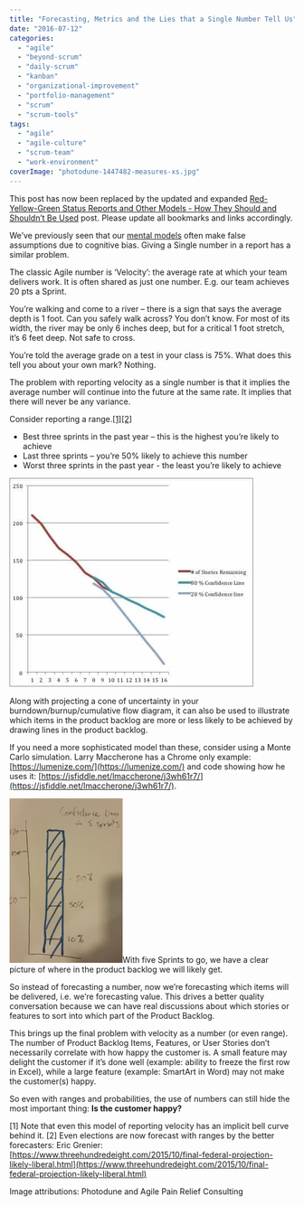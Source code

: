 ```yaml
---
title: "Forecasting, Metrics and the Lies that a Single Number Tell Us"
date: "2016-07-12"
categories: 
  - "agile"
  - "beyond-scrum"
  - "daily-scrum"
  - "kanban"
  - "organizational-improvement"
  - "portfolio-management"
  - "scrum"
  - "scrum-tools"
tags: 
  - "agile"
  - "agile-culture"
  - "scrum-team"
  - "work-environment"
coverImage: "photodune-1447482-measures-xs.jpg"
---
```


This post has now been replaced by the updated and expanded [Red-Yellow-Green Status Reports and Other Models - How They Should and Shouldn’t Be Used](/blog/red-yellow-green-or-rygrag-reports-how-they-hide-the-truth.html) post. Please update all bookmarks and links accordingly.

We’ve previously seen that our [mental models](/blog/bell-curves-and-measuring-badly.html) often make false assumptions due to cognitive bias. Giving a Single number in a report has a similar problem.

The classic Agile number is ‘Velocity’: the average rate at which your team delivers work. It is often shared as just one number. E.g. our team achieves 20 pts a Sprint.

You’re walking and come to a river – there is a sign that says the average depth is 1 foot. Can you safely walk across? You don’t know. For most of its width, the river may be only 6 inches deep, but for a critical 1 foot stretch, it’s 6 feet deep. Not safe to cross.

You’re told the average grade on a test in your class is 75%. What does this tell you about your own mark? Nothing.

The problem with reporting velocity as a single number is that it implies the average number will continue into the future at the same rate. It implies that there will never be any variance.

Consider reporting a range.[\[1\]](#footnotes)[\[2\]](#footnotes)

- Best three sprints in the past year – this is the highest you’re likely to achieve
- Last three sprints – you’re 50% likely to achieve this number
- Worst three sprints in the past year - the least you’re likely to achieve

![Image by Agile Pain Relief Consulting](images/Forecasting-Metrics-burndown-e1468266364183.jpg)

Along with projecting a cone of uncertainty in your burndown/burnup/cumulative flow diagram, it can also be used to illustrate which items in the product backlog are more or less likely to be achieved by drawing lines in the product backlog.

If you need a more sophisticated model than these, consider using a Monte Carlo simulation. Larry Maccherone has a Chrome only example: [https://lumenize.com/](https://lumenize.com/) and code showing how he uses it: [https://jsfiddle.net/lmaccherone/j3wh61r7/](https://jsfiddle.net/lmaccherone/j3wh61r7/).

![Forecasting Metrics confidence line](images/Forecasting-Metrics-confidence-line.jpg)With five Sprints to go, we have a clear picture of where in the product backlog we will likely get.

So instead of forecasting a number, now we’re forecasting which items will be delivered, i.e. we’re forecasting value. This drives a better quality conversation because we can have real discussions about which stories or features to sort into which part of the Product Backlog.

This brings up the final problem with velocity as a number (or even range). The number of Product Backlog Items, Features, or User Stories don’t necessarily correlate with how happy the customer is. A small feature may delight the customer if it’s done well (example: ability to freeze the first row in Excel), while a large feature (example: SmartArt in Word) may not make the customer(s) happy.

So even with ranges and probabilities, the use of numbers can still hide the most important thing: **Is the customer happy?**

\[1\] Note that even this model of reporting velocity has an implicit bell curve behind it. \[2\] Even elections are now forecast with ranges by the better forecasters: Eric Grenier: [https://www.threehundredeight.com/2015/10/final-federal-projection-likely-liberal.html](https://www.threehundredeight.com/2015/10/final-federal-projection-likely-liberal.html)

Image attributions: Photodune and Agile Pain Relief Consulting
